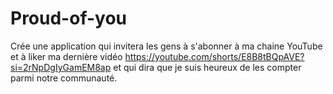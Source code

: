 # Proud-of-you
Crée une application qui invitera les gens à s'abonner à ma chaine YouTube et à liker ma dernière vidéo https://youtube.com/shorts/E8B8tBQpAVE?si=2rNpDgIyGamEM8ap et qui dira que je suis heureux de les compter parmi notre communauté.  

